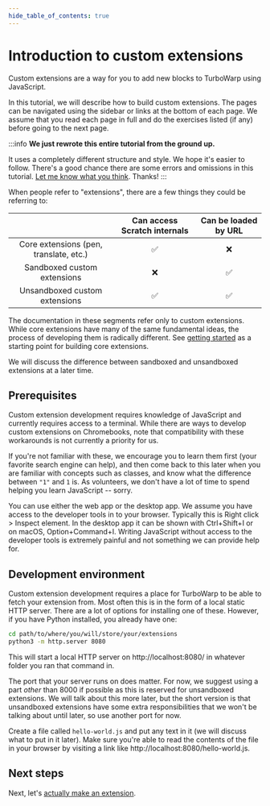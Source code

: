 ```yaml
---
hide_table_of_contents: true
---
```


# Introduction to custom extensions

Custom extensions are a way for you to add new blocks to TurboWarp using JavaScript.

In this tutorial, we will describe how to build custom extensions. The pages can be navigated using the sidebar or links at the bottom of each page. We assume that you read each page in full and do the exercises listed (if any) before going to the next page.

:::info
**We just rewrote this entire tutorial from the ground up.**

It uses a completely different structure and style. We hope it's easier to follow. There's a good chance there are some errors and omissions in this tutorial. [Let me know what you think](https://scratch.mit.edu/users/GarboMuffin/#comments). Thanks!
:::

When people refer to "extensions", there are a few things they could be referring to:

| |Can access Scratch internals|Can be loaded by URL|
|:-:|:-:|:-:|
|Core extensions (pen, translate, etc.)|✅|❌|
|Sandboxed custom extensions|❌|✅|
|Unsandboxed custom extensions|✅|✅|

The documentation in these segments refer only to custom extensions. While core extensions have many of the same fundamental ideas, the process of developing them is radically different. See [getting started](../getting-started) as a starting point for building core extensions.

We will discuss the difference between sandboxed and unsandboxed extensions at a later time.

## Prerequisites

Custom extension development requires knowledge of JavaScript and currently requires access to a terminal. While there are ways to develop custom extensions on Chromebooks, note that compatibility with these workarounds is not currently a priority for us.

If you're not familiar with these, we encourage you to learn them first (your favorite search engine can help), and then come back to this later when you are familiar with concepts such as classes, and know what the difference between `"1"` and `1` is. As volunteers, we don't have a lot of time to spend helping you learn JavaScript -- sorry.

You can use either the web app or the desktop app. We assume you have access to the developer tools in to your browser. Typically this is Right click > Inspect element. In the desktop app it can be shown with Ctrl+Shift+I or on macOS, Option+Command+I. Writing JavaScript without access to the developer tools is extremely painful and not something we can provide help for.

## Development environment

Custom extension development requires a place for TurboWarp to be able to fetch your extension from. Most often this is in the form of a local static HTTP server. There are a lot of options for installing one of these. However, if you have Python installed, you already have one:

```bash
cd path/to/where/you/will/store/your/extensions
python3 -m http.server 8080
```

This will start a local HTTP server on http://localhost:8080/ in whatever folder you ran that command in.

The port that your server runs on does matter. For now, we suggest using a part *other* than 8000 if possible as this is reserved for unsandboxed extensions. We will talk about this more later, but the short version is that unsandboxed extensions have some extra responsibilities that we won't be talking about until later, so use another port for now.

Create a file called `hello-world.js` and put any text in it (we will discuss what to put in it later). Make sure you're able to read the contents of the file in your browser by visiting a link like http://localhost:8080/hello-world.js.

## Next steps

Next, let's [actually make an extension](./hello-world).
